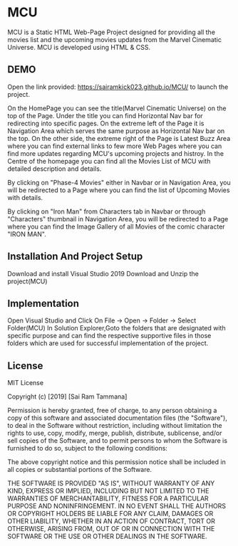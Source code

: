 # MCU
MCU is a Static HTML Web-Page Project designed for providing all the movies list and the upcoming movies updates from the Marvel Cinematic Universe.
MCU is developed using HTML & CSS.

## DEMO
Open the link provided: https://sairamkick023.github.io/MCU/ to launch the project.

On the HomePage you can see the title(Marvel Cinematic Universe) on the top of the Page.
Under the title you can find Horizontal Nav bar for redirecting into specific pages.
On the extreme left of the Page it is Navigation Area which serves the same purpose as Horizontal Nav bar on the top.
On the other side, the extreme right of the Page is Latest Buzz Area where you can find external links to few more Web Pages where you can find more updates regarding MCU's upcoming projects and histroy.
In the Centre of the homepage you can find all the Movies List of MCU with detailed description and details.

By clicking on "Phase-4 Movies" either in Navbar or in Navigation Area, you will be redirected to a Page where you can find the list of Upcoming Movies with details.

By clicking on "Iron Man" from Characters tab in Navbar or through "Characters" thumbnail in Navigation Area, you will be redirected to a Page where you can find the Image Gallery of all Movies of the comic character "IRON MAN".

## Installation And Project Setup
Download and install Visual Studio 2019
Download and Unzip the project(MCU)

## Implementation
Open Visual Studio and Click On File -> Open -> Folder -> Select Folder(MCU)
In Solution Explorer,Goto the folders that are designated with specific purpose and can find the respective supportive files in those folders which are used for successful implementation of the project. 

## License      
MIT License

Copyright (c) [2019] [Sai Ram Tammana]

Permission is hereby granted, free of charge, to any person obtaining a copy of this software and associated documentation files (the "Software"), to deal in the Software without restriction, including without limitation the rights to use, copy, modify, merge, publish, distribute, sublicense, and/or sell copies of the Software, and to permit persons to whom the Software is furnished to do so, subject to the following conditions:

The above copyright notice and this permission notice shall be included in all copies or substantial portions of the Software.

THE SOFTWARE IS PROVIDED "AS IS", WITHOUT WARRANTY OF ANY KIND, EXPRESS OR IMPLIED, INCLUDING BUT NOT LIMITED TO THE WARRANTIES OF MERCHANTABILITY, FITNESS FOR A PARTICULAR PURPOSE AND NONINFRINGEMENT. IN NO EVENT SHALL THE AUTHORS OR COPYRIGHT HOLDERS BE LIABLE FOR ANY CLAIM, DAMAGES OR OTHER LIABILITY, WHETHER IN AN ACTION OF CONTRACT, TORT OR OTHERWISE, ARISING FROM, OUT OF OR IN CONNECTION WITH THE SOFTWARE OR THE USE OR OTHER DEALINGS IN THE SOFTWARE.
